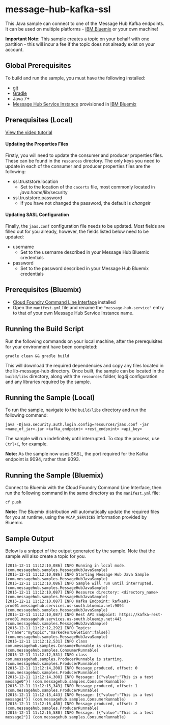 # message-hub-kafka-ssl
This Java sample can connect to one of the Message Hub Kafka endpoints. It can be
used on multiple platforms - [IBM Bluemix](https://console.ng.bluemix.net/) or your own machine!

__Important Note__: This sample creates a topic on your behalf with one partition - this will incur a fee if the topic does not already exist on your account.

## Global Prerequisites
To build and run the sample, you must have the following installed:
* [git](https://git-scm.com/)
* [Gradle](https://gradle.org/)
* Java 7+
* [Message Hub Service Instance](https://console.ng.bluemix.net/catalog/services/message-hub/) provisioned in [IBM Bluemix](https://console.ng.bluemix.net/)

## Prerequisites (Local)
[View the video tutorial](https://www.youtube.com/watch?v=tt-bLtFzC_4)

#### Updating the Properties Files
Firstly, you will need to update the consumer and producer properties files. These can be found
in the ```resources``` directory. The only keys you need to update in each of the consumer and
producer properties files are the following:

* ssl.truststore.location
  * Set to the location of the `cacerts` file, most commonly located in _java.home_/lib/security
* ssl.truststore.password
  * If you have not changed the password, the default is _changeit_

#### Updating SASL Configuration
Finally, the `jaas.conf` configuration file needs to be updated. Most fields are filled out for you already, however, the fields listed below need to be updated:

* username
  * Set to the username described in your Message Hub Bluemix credentials
* password
  * Set to the password described in your Message Hub Bluemix credentials

## Prerequisites (Bluemix)
* [Cloud Foundry Command Line Interface](https://github.com/cloudfoundry/cli/releases) installed
* Open the `manifest.yml` file and rename the `"message-hub-service"` entry to that of your own
Message Hub Service Instance name.

## Running the Build Script
Run the following commands on your local machine, after the prerequisites for your environment have been completed:
```shell
gradle clean && gradle build
 ```

This will download the required dependencies and copy any files located in the lib-message-hub directory.
Once built, the sample can be located in the `build/libs` directory, along with the `resources` folder,
log4j configuration and any libraries required by the sample.

## Running the Sample (Local)
To run the sample, navigate to the `build/libs` directory and run the following command:
```shell
java -Djava.security.auth.login.config=resources/jaas.conf -jar <name_of_jar>.jar <kafka_endpoint> <rest_endpoint> <api_key>
```

The sample will run indefinitely until interrupted. To stop the process, use `Ctrl+C`, for example.

__Note:__ As the sample now uses SASL, the port required for the Kafka endpoint is 9094, rather than 9093.

## Running the Sample (Bluemix)
Connect to Bluemix with the Cloud Foundry Command Line Interface, then run the following command in
the same directory as the `manifest.yml` file:
```shell
cf push
```

__Note:__ The Bluemix distribution will automatically update the required files for you at runtime,
using the `VCAP_SERVICES` information provided by Bluemix.

## Sample Output
Below is a snippet of the output generated by the sample. Note that the sample will also create
a topic for you.

```
[2015-12-11 11:12:10,086] INFO Running in local mode. (com.messagehub.samples.MessageHubJavaSample)
[2015-12-11 11:12:10,086] INFO Starting Message Hub Java Sample (com.messagehub.samples.MessageHubJavaSample)
[2015-12-11 11:12:10,086] INFO Sample will run until interrupted. (com.messagehub.samples.MessageHubJavaSample)
[2015-12-11 11:12:10,087] INFO Resource directory: <directory_name> (com.messagehub.samples.MessageHubJavaSample)
[2015-12-11 11:12:10,087] INFO Kafka Endpoint: kafka01-prod01.messagehub.services.us-south.bluemix.net:9094 (com.messagehub.samples.MessageHubJavaSample)
[2015-12-11 11:12:10,087] INFO Rest API Endpoint: https://kafka-rest-prod01.messagehub.services.us-south.bluemix.net:443 (com.messagehub.samples.MessageHubJavaSample)
[2015-12-11 11:12:12,292] INFO Topics: [{"name":"mytopic","markedForDeletion":false}] (com.messagehub.samples.MessageHubJavaSample)
[2015-12-11 11:12:12,531] INFO class com.messagehub.samples.ConsumerRunnable is starting. (com.messagehub.samples.ConsumerRunnable)
[2015-12-11 11:12:12,531] INFO class com.messagehub.samples.ProducerRunnable is starting. (com.messagehub.samples.ProducerRunnable)
[2015-12-11 11:12:14,208] INFO Message produced, offset: 0 (com.messagehub.samples.ProducerRunnable)
[2015-12-11 11:12:14,308] INFO Message: [{"value":"This is a test message0"}] (com.messagehub.samples.ConsumerRunnable)
[2015-12-11 11:12:15,343] INFO Message produced, offset: 1 (com.messagehub.samples.ProducerRunnable)
[2015-12-11 11:12:15,443] INFO Message: [{"value":"This is a test message1"}] (com.messagehub.samples.ConsumerRunnable)
[2015-12-11 11:12:16,480] INFO Message produced, offset: 2 (com.messagehub.samples.ProducerRunnable)
[2015-12-11 11:12:16,580] INFO Message: [{"value":"This is a test message2"}] (com.messagehub.samples.ConsumerRunnable)
```
